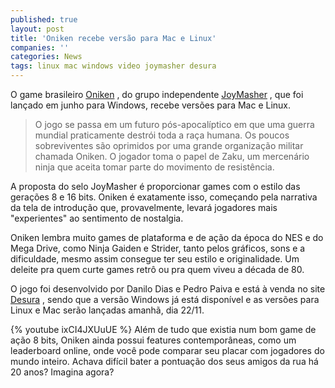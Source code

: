 ```yaml
---
published: true
layout: post
title: 'Oniken recebe versão para Mac e Linux'
companies: ''
categories: News
tags: linux mac windows video joymasher desura
---
```


 
O game brasileiro <a href="http://oniken.net" target="_blank">Oniken</a>
, do grupo independente <a href="http://joymasher.com " target="_blank">JoyMasher</a>
, que foi lançado em junho para Windows, recebe versões para Mac e Linux.
 
> O jogo se passa em um futuro pós-apocalíptico em que uma guerra mundial praticamente destrói toda a raça humana. Os poucos sobreviventes são oprimidos por uma grande organização militar chamada Oniken. O jogador toma o papel de Zaku, um mercenário ninja que aceita tomar parte do movimento de resistência. 
 

 
A proposta do selo JoyMasher é proporcionar games com o estilo das gerações 8 e 16 bits. Oniken é exatamente isso, começando pela narrativa da tela de introdução que, provavelmente, levará jogadores mais "experientes" ao sentimento de nostalgia.
 

 
Oniken lembra muito games de plataforma e de ação da época do NES e do Mega Drive, como Ninja Gaiden e Strider, tanto pelos gráficos, sons e a dificuldade, mesmo assim consegue ter seu estilo e originalidade. Um deleite pra quem curte games retrô ou pra quem viveu a década de 80.
 

 
O jogo foi desenvolvido por Danilo Dias e Pedro Paiva e está à venda no site <a href="http://www.desura.com/games/oniken" target="_blank">Desura</a>
, sendo que a versão Windows já está disponível e as versões para Linux e Mac serão lançadas amanhã, dia 22/11.
 
{% youtube ixCI4JXUuUE %}
Além de tudo que existia num bom game de ação 8 bits, Oniken ainda possui features contemporâneas, como um leaderboard online, onde você pode comparar seu placar com jogadores do mundo inteiro. Achava difícil bater a pontuação dos seus amigos da rua há 20 anos? Imagina agora?
<div><br />
 

